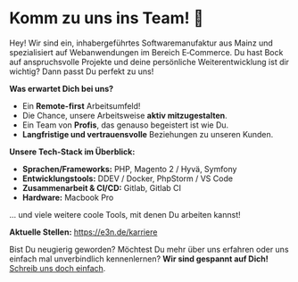 # **Komm zu uns ins Team!** 🚀

Hey! Wir sind ein, inhabergeführtes Softwaremanufaktur aus Mainz und spezialisiert auf Webanwendungen im Bereich E‑Commerce. Du hast Bock auf anspruchsvolle Projekte und deine persönliche Weiterentwicklung ist dir wichtig? Dann passt Du perfekt zu uns!

**Was erwartet Dich bei uns?**
- Ein **Remote-first** Arbeitsumfeld!
- Die Chance, unsere Arbeitsweise **aktiv mitzugestalten**.
- Ein Team von **Profis**, das genauso begeistert ist wie Du.
- **Langfristige und vertrauensvolle** Beziehungen zu unseren Kunden.

**Unsere Tech-Stack im Überblick:**
- **Sprachen/Frameworks:** PHP, Magento 2 / Hyvä, Symfony
- **Entwicklungstools:** DDEV / Docker, PhpStorm / VS Code
- **Zusammenarbeit & CI/CD:** Gitlab, Gitlab CI
- **Hardware:** Macbook Pro
  
... und viele weitere coole Tools, mit denen Du arbeiten kannst!

**Aktuelle Stellen:**
https://e3n.de/karriere

Bist Du neugierig geworden? Möchtest Du mehr über uns erfahren oder uns einfach mal unverbindlich kennenlernen? **Wir sind gespannt auf Dich!** [Schreib uns doch einfach](https://e3n.de/kontakt).
